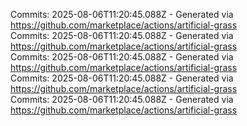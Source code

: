 Commits: 2025-08-06T11:20:45.088Z - Generated via https://github.com/marketplace/actions/artificial-grass
<br>
Commits: 2025-08-06T11:20:45.088Z - Generated via https://github.com/marketplace/actions/artificial-grass
<br>
Commits: 2025-08-06T11:20:45.088Z - Generated via https://github.com/marketplace/actions/artificial-grass
<br>
Commits: 2025-08-06T11:20:45.088Z - Generated via https://github.com/marketplace/actions/artificial-grass
<br>
Commits: 2025-08-06T11:20:45.088Z - Generated via https://github.com/marketplace/actions/artificial-grass
<br>
